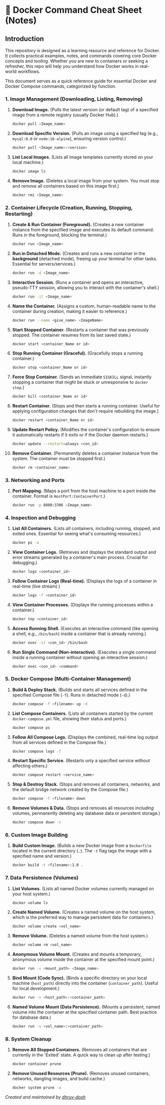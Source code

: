 # 🐳 Docker Command Cheat Sheet (Notes)

## Introduction
This repository is designed as a learning resource and reference for Docker. It collects practical examples, notes, and commands covering core Docker concepts and tooling. Whether you are new to containers or seeking a refresher, this repo will help you understand how Docker works in real-world workflows.

This document serves as a quick reference guide for essential Docker and Docker Compose commands, categorized by function.

### 1\. Image Management (Downloading, Listing, Removing)

1.  **Download Image.** (Pulls the latest version (or default tag) of a specified image from a remote registry (usually Docker Hub).)

    ```bash
    docker pull <Image_name>
    ```

2.  **Download Specific Version.** (Pulls an image using a specified tag (e.g., `mysql:8.0` or `node:16-alpine`), ensuring version control.)

    ```bash
    docker pull <Image_name>:<version>
    ```

3.  **List Local Images.** (Lists all image templates currently stored on your local machine.)

    ```bash
    docker image ls
    ```

4.  **Remove Image.** (Deletes a local image from your system. You must stop and remove all containers based on this image first.)

    ```bash
    docker rmi <Image_name>
    ```

### 2\. Container Lifecycle (Creation, Running, Stopping, Restarting)

1.  **Create & Run Container (Foreground).** (Creates a new container instance from the specified image and executes its default command. Runs in the foreground, blocking the terminal.)

    ```bash
    docker run <Image_name>
    ```

2.  **Run in Detached Mode.** (Creates and runs a new container in the **background** (detached mode), freeing up your terminal for other tasks. Essential for servers/services.)

    ```bash
    docker run -d <Image_name>
    ```

3.  **Interactive Session.** (Runs a container and opens an interactive, pseudo-TTY session, allowing you to interact with the container's shell.)

    ```bash
    docker run -it <Image_name>
    ```

4.  **Name the Container.** (Assigns a custom, human-readable name to the container during creation, making it easier to reference.)

    ```bash
    docker run --name <give_name> <ImageName>
    ```

5.  **Start Stopped Container.** (Restarts a container that was previously stopped. The container resumes from its last saved state.)

    ```bash
    docker start <container_Name or id>
    ```

6.  **Stop Running Container (Graceful).** (Gracefully stops a running container.)

    ```bash
    docker stop <container_Name or id>
    ```

7.  **Force Stop Container.** (Sends an immediate `SIGKILL` signal, instantly stopping a container that might be stuck or unresponsive to `docker stop`.)

    ```bash
    docker kill <container_Name or id>
    ```

8.  **Restart Container.** (Stops and then starts a running container. Useful for applying configuration changes that don't require rebuilding the image.)

    ```bash
    docker restart <container_Name or id>
    ```

9.  **Update Restart Policy.** (Modifies the container's configuration to ensure it automatically restarts if it exits or if the Docker daemon restarts.)

    ```bash
    docker update --restart=always <con_id>
    ```

10. **Remove Container.** (Permanently deletes a container instance from the system. The container must be stopped first.)

    ```bash
    docker rm <container_name>
    ```

### 3\. Networking and Ports

1.  **Port Mapping.** (Maps a port from the host machine to a port inside the container. Format is `HostPort:ContainerPort`.)
    ```bash
    docker run -p 8080:3306 <Image_name>
    ```

### 4\. Inspection and Debugging

1.  **List All Containers.** (Lists *all* containers, including running, stopped, and exited ones. Essential for seeing what's consuming resources.)

    ```bash
    docker ps -a
    ```

2.  **View Container Logs.** (Retrieves and displays the standard output and error streams generated by a container's main process. Crucial for debugging.)

    ```bash
    docker logs <container_id>
    ```

3.  **Follow Container Logs (Real-time).** (Displays the logs of a container in real-time (live stream).)

    ```bash
    docker logs -f <container_id>
    ```

4.  **View Container Processes.** (Displays the running processes within a container.)

    ```bash
    docker top <container_id>
    ```

5.  **Access Running Shell.** (Executes an interactive command (like opening a shell, e.g., `/bin/bash`) inside a container that is already running.)

    ```bash
    docker exec -it <con_id> /bin/bash
    ```

6.  **Run Single Command (Non-interactive).** (Executes a single command inside a running container without opening an interactive session.)

    ```bash
    docker exec <con_id> <command>
    ```

### 5\. Docker Compose (Multi-Container Management)

1.  **Build & Deploy Stack.** (Builds and starts all services defined in the specified Compose file (`-f`). Runs in detached mode (`-d`).)

    ```bash
    docker compose -f <filename> up -d
    ```

2.  **List Compose Containers.** (Lists all containers started by the current `docker-compose.yml` file, showing their status and ports.)

    ```bash
    docker compose ps
    ```

3.  **Follow All Compose Logs.** (Displays the combined, real-time log output from all services defined in the Compose file.)

    ```bash
    docker compose logs -f
    ```

4.  **Restart Specific Service.** (Restarts only a specified service without affecting others.)

    ```bash
    docker compose restart <service_name>
    ```

5.  **Stop & Destroy Stack.** (Stops and removes all containers, networks, and the default bridge network created by the Compose file.)

    ```bash
    docker compose -f <filename> down
    ```

6.  **Remove Volumes & Data.** (Stops and removes all resources *including* volumes, permanently deleting any database data or persistent storage.)

    ```bash
    docker compose down -v
    ```

### 6\. Custom Image Building

1.  **Build Custom Image.** (Builds a new Docker image from a `Dockerfile` located in the current directory (`.`). The `-t` flag tags the image with a specified name and version.)
    ```bash
    docker build -t <filename>:1.0 .
    ```

### 7\. Data Persistence (Volumes)

1.  **List Volumes.** (Lists all named Docker volumes currently managed on your host system.)

    ```bash
    docker volume ls
    ```

2.  **Create Named Volume.** (Creates a named volume on the host system, which is the preferred way to manage persistent data for containers.)

    ```bash
    docker volume create <vol_name>
    ```

3.  **Remove Volume.** (Deletes a named volume from the host system.)

    ```bash
    docker volume rm <vol_name>
    ```

4.  **Anonymous Volume Mount.** (Creates and mounts a temporary, anonymous volume inside the container at the specified mount point.)

    ```bash
    docker run -v <mount_path> <Image_name>
    ```

5.  **Bind Mount (Code Sync).** (Binds a specific directory on your local machine (`host_path`) directly into the container (`container_path`). Useful for local development.)

    ```bash
    docker run -v <host_path>:<container_path>
    ```

6.  **Named Volume Mount (Data Persistence).** (Mounts a persistent, named volume into the container at the specified container path. Best practice for database data.)

    ```bash
    docker run -v <vol_name>:<container_path>
    ```

### 8\. System Cleanup

1.  **Remove All Stopped Containers.** (Removes all containers that are currently in the 'Exited' state. A quick way to clean up after testing.)

    ```bash
    docker container prune
    ```

2.  **Remove Unused Resources (Prune).** (Removes unused containers, networks, dangling images, and build cache.)

    ```bash
    docker system prune -a
    ```

 *Created and maintained by [dhruv-dosh](https://github.com/dhruv-dosh)*
